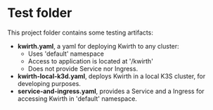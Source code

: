 # Test folder
This project folder contains some testing artifacts:

  - **kwirth.yaml**, a yaml for deploying Kwirth to any cluster:
    - Uses 'default' namespace
    - Access to application is located at '/kwirth'
    - Does not provide Service nor Ingress.
  - **kwirth-local-k3d.yaml**, deploys Kwirth in a local K3S cluster, for developing purposes.
  - **service-and-ingress.yaml**, provides a Service and a Ingress for accessing Kwirth in 'default' namespace.
